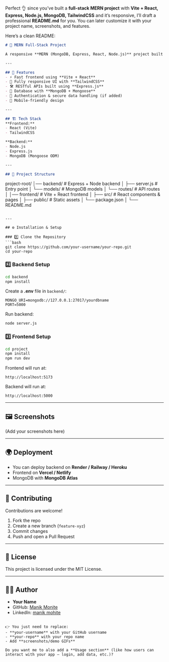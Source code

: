 Perfect 👌 since you’ve built a **full-stack MERN project** with **Vite + React, Express, Node.js, MongoDB, TailwindCSS** and it’s responsive, I’ll draft a professional **README.md** for you. You can later customize it with your project name, screenshots, and features.

Here’s a clean README:

```markdown
# 🚀 MERN Full-Stack Project

A responsive **MERN (MongoDB, Express, React, Node.js)** project built with **Vite + React** for the frontend and **Express + Node.js** for the backend. Styled with **TailwindCSS** for modern, responsive design.

---

## 📌 Features
- ⚡ Fast frontend using **Vite + React**
- 🎨 Fully responsive UI with **TailwindCSS**
- 🛠 RESTful APIs built using **Express.js**
- 💾 Database with **MongoDB + Mongoose**
- 🔐 Authentication & secure data handling (if added)
- 📱 Mobile-friendly design

---

## 🏗 Tech Stack
**Frontend:**
- React (Vite)
- TailwindCSS

**Backend:**
- Node.js
- Express.js
- MongoDB (Mongoose ODM)

---

## 📂 Project Structure
```

project-root/
│── backend/        # Express + Node backend
│   ├── server.js   # Entry point
│   └── models/     # MongoDB models
│   └── routes/     # API routes
│
│── frontend/       # Vite + React frontend
│   ├── src/        # React components & pages
│   ├── public/     # Static assets
│   └── package.json
│
└── README.md

````

---

## ⚙️ Installation & Setup

### 1️⃣ Clone the Repository
```bash
git clone https://github.com/your-username/your-repo.git
cd your-repo
````

### 2️⃣ Backend Setup

```bash
cd backend
npm install
```

Create a **.env** file in `backend/`:

```env
MONGO_URI=mongodb://127.0.0.1:27017/yourdbname
PORT=5000
```

Run backend:

```bash
node server.js
```

### 3️⃣ Frontend Setup

```bash
cd project
npm install
npm run dev
```

Frontend will run at:

```
http://localhost:5173
```

Backend will run at:

```
http://localhost:5000
```

---

## 🖼 Screenshots

(Add your screenshots here)

---

## 🌍 Deployment

* You can deploy backend on **Render / Railway / Heroku**
* Frontend on **Vercel / Netlify**
* MongoDB with **MongoDB Atlas**

---

## 🤝 Contributing

Contributions are welcome!

1. Fork the repo
2. Create a new branch (`feature-xyz`)
3. Commit changes
4. Push and open a Pull Request

---

## 📜 License

This project is licensed under the MIT License.

---

## 👨‍💻 Author

* **Your Name**
* GitHub: [Manik Monite](https://github.com/ManikMohite)
* LinkedIn: [manik mohite](https://www.linkedin.com/in/manik-mohite-7a9ba3259/)

```

👉 You just need to replace:
- **your-username** with your GitHub username  
- **your-repo** with your repo name  
- Add **screenshots/demo GIFs**  

Do you want me to also add a **Usage section** (like how users can interact with your app — login, add data, etc.)?
```
